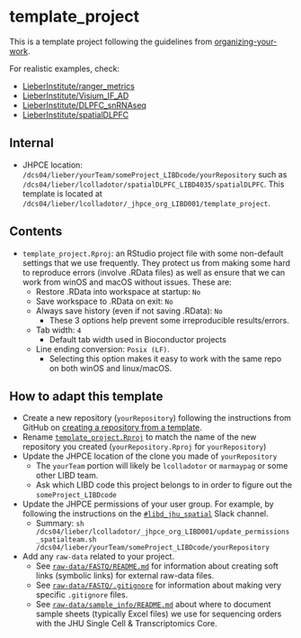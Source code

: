 # template_project


This is a template project following the guidelines from [organizing-your-work](https://lcolladotor.github.io/bioc_team_ds/organizing-your-work.html#.YzL43uzMKX0).

For realistic examples, check:

* [LieberInstitute/ranger_metrics](https://github.com/LieberInstitute/ranger_metrics)
* [LieberInstitute/Visium_IF_AD](https://github.com/LieberInstitute/Visium_IF_AD)
* [LieberInstitute/DLPFC_snRNAseq](https://github.com/LieberInstitute/DLPFC_snRNAseq)
* [LieberInstitute/spatialDLPFC](https://github.com/LieberInstitute/spatialDLPFC)


## Internal

* JHPCE location: `/dcs04/lieber/yourTeam/someProject_LIBDcode/yourRepository` such as `/dcs04/lieber/lcolladotor/spatialDLPFC_LIBD4035/spatialDLPFC`. This template is located at `/dcs04/lieber/lcolladotor/_jhpce_org_LIBD001/template_project`.


## Contents

* `template_project.Rproj`: an RStudio project file with some non-default settings that we use frequently. They protect us from making some hard to reproduce errors (involve .RData files) as well as ensure that we can work from winOS and macOS without issues. These are:
  * Restore .RData into workspace at startup: `No`
  * Save workspace to .RData on exit: `No`
  * Always save history (even if not saving .RData): `No`
    * These 3 options help prevent some irreproducible results/errors.
  * Tab width: `4`
    * Default tab width used in Bioconductor projects
  * Line ending conversion: `Posix (LF)`.
    * Selecting this option makes it easy to work with the same repo on both winOS and linux/macOS.
  
## How to adapt this template

* Create a new repository (`yourRepository`) following the instructions from GitHub on [creating a repository from a template](https://docs.github.com/en/repositories/creating-and-managing-repositories/creating-a-repository-from-a-template).
* Rename [`template_project.Rproj`](https://github.com/LieberInstitute/template_project/blob/main/template_project.Rproj) to match the name of the new repository you created (`yourRepository.Rproj` for `yourRepository`)
* Update the JHPCE location of the clone you made of `yourRepository`
  * The `yourTeam` portion will likely be `lcolladotor` or `marmaypag` or some other LIBD team.
  * Ask which LIBD code this project belongs to in order to figure out the `someProject_LIBDcode`
* Update the JHPCE permissions of your user group. For example, by following the instructions on the [`#libd_jhu_spatial`](https://jhu-genomics.slack.com/archives/CR9NYA0BF/p1639091722135100) Slack channel.
  * Summary: `sh /dcs04/lieber/lcolladotor/_jhpce_org_LIBD001/update_permissions_spatialteam.sh /dcs04/lieber/yourTeam/someProject_LIBDcode/yourRepository`
* Add any `raw-data` related to your project.
  * See [`raw-data/FASTQ/README.md`](https://github.com/LieberInstitute/template_project/blob/main/raw-data/FASTQ/README.md) for information about creating soft links (symbolic links) for external raw-data files.
  * See [`raw-data/FASTQ/.gitignore`](https://github.com/LieberInstitute/template_project/blob/main/raw-data/FASTQ/.gitignore) for information about making very specific `.gitignore` files.
  * See [`raw-data/sample_info/README.md`](https://github.com/LieberInstitute/template_project/blob/main/raw-data/sample_info/README.md) about where to document sample sheets (typically Excel files) we use for sequencing orders with the JHU Single Cell & Transcriptomics Core.
